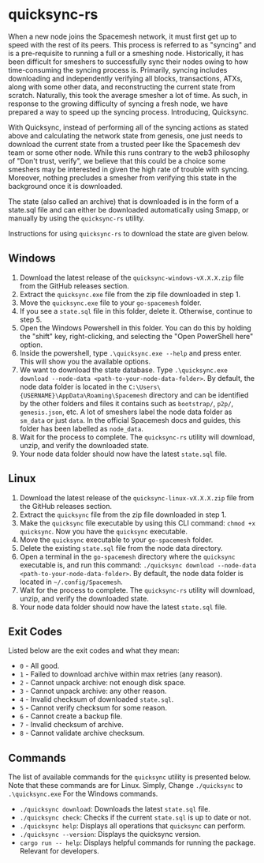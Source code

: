 # quicksync-rs

When a new node joins the Spacemesh network, it must first get up to speed with the rest of its peers. This process is referred to as "syncing" and is a pre-requisite to running a full or a smeshing node. Historically, it has been difficult for smeshers to successfully sync their nodes owing to how time-consuming the syncing process is. Primarily, syncing includes downloading and independently verifying all blocks, transactions, ATXs, along with some other data, and reconstructing the current state from scratch. Naturally, this took the average smesher a lot of time. As such, in response to the growing difficulty of syncing a fresh node, we have prepared a way to speed up the syncing process. Introducing, Quicksync.

With Quicksync, instead of performing all of the syncing actions as stated above and calculating the network state from genesis, one just needs to download the current state from a trusted peer like the Spacemesh dev team or some other node. While this runs contrary to the web3 philosophy of "Don't trust, verify", we believe that this could be a choice some smeshers may be interested in given the high rate of trouble with syncing. Moreover, nothing precludes a smesher from verifying this state in the background once it is downloaded.

The state (also called an archive) that is downloaded is in the form of a state.sql file and can either be downloaded automatically using Smapp, or manually by using the `quicksync-rs` utility. 

Instructions for using `quicksync-rs` to download the state are given below.

## Windows

1. Download the latest release of the `quicksync-windows-vX.X.X.zip` file from the GitHub releases section.
2. Extract the `quicksync.exe` file from the zip file downloaded in step 1.
3. Move the `quicksync.exe` file to your `go-spacemesh` folder.
4. If you see a `state.sql` file in this folder, delete it. Otherwise, continue to step 5.
5. Open the Windows Powershell in this folder. You can do this by holding the "shift" key, right-clicking, and selecting the "Open PowerShell here" option.
6. Inside the powershell, type `.\quicksync.exe --help` and press enter. This will show you the available options.
7. We want to download the state database. Type `.\quicksync.exe download --node-data <path-to-your-node-data-folder>`. By default, the node data folder is located in the `C:\Users\{USERNAME}\AppData\Roaming\Spacemesh` directory and can be identified by the other folders and files it contains such as `bootstrap/`, `p2p/`, `genesis.json`, etc. A lot of smeshers label the node data folder as `sm_data` or just `data`. In the official Spacemesh docs and guides, this folder has been labelled as `node_data`.
8. Wait for the process to complete. The `quicksync-rs` utility will download, unzip, and verify the downloaded state.
9. Your node data folder should now have the latest `state.sql` file.

## Linux

1. Download the latest release of the `quicksync-linux-vX.X.X.zip` file from the GitHub releases section.
2. Extract the `quicksync` file from the zip file downloaded in step 1.
3. Make the `quicksync` file executable by using this CLI command: `chmod +x quicksync`. Now you have the `quicksync` executable.
4. Move the `quicksync` executable  to your `go-spacemesh` folder.
5. Delete the existing `state.sql` file from the node data directory.
6. Open a terminal in the `go-spacemesh` directory where the `quicksync` executable is, and run this command: `./quicksync download --node-data <path-to-your-node-data-folder>`. By default, the node data folder is located in `~/.config/Spacemesh`.
7. Wait for the process to complete. The `quicksync-rs` utility will download, unzip, and verify the downloaded state.
8. Your node data folder should now have the latest `state.sql` file.

## Exit Codes

Listed below are the exit codes and what they mean:

- `0` - All good.
- `1` - Failed to download archive within max retries (any reason).
- `2` - Cannot unpack archive: not enough disk space.
- `3` - Cannot unpack archive: any other reason.
- `4` - Invalid checksum of downloaded `state.sql`.
- `5` - Cannot verify checksum for some reason.
- `6` - Cannot create a backup file.
- `7` - Invalid checksum of archive.
- `8` - Cannot validate archive checksum.

## Commands

The list of available commands for the `quicksync` utility is presented below. Note that these commands are for Linux. Simply, Change `./quicksync` to `.\quicksync.exe` For the Windows commands.

- `./quicksync download`: Downloads the latest `state.sql` file.
- `./quicksync check`: Checks if the current `state.sql` is up to date or not.
- `./quicksync help`: Displays all operations that `quicksync` can perform.
- `./quicksync --version`: Displays the quicksync version.
- `cargo run -- help`: Displays helpful commands for running the package. Relevant for developers.
